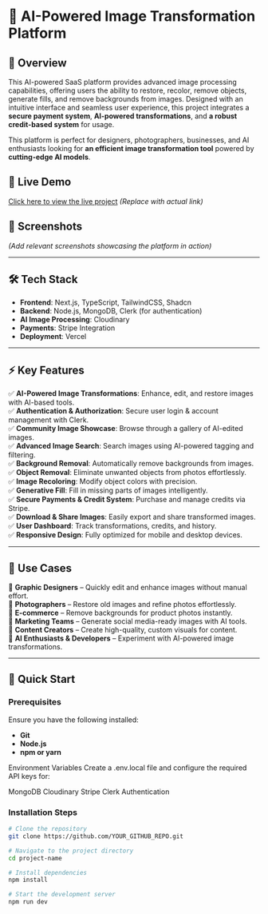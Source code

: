 # 🚀 AI-Powered Image Transformation Platform

## 📌 Overview
This AI-powered SaaS platform provides advanced image processing capabilities, offering users the ability to restore, recolor, remove objects, generate fills, and remove backgrounds from images. Designed with an intuitive interface and seamless user experience, this project integrates a **secure payment system**, **AI-powered transformations**, and **a robust credit-based system** for usage.

This platform is perfect for designers, photographers, businesses, and AI enthusiasts looking for **an efficient image transformation tool** powered by **cutting-edge AI models**.

## 🔗 Live Demo
[Click here to view the live project](#) *(Replace with actual link)*

## 📸 Screenshots
*(Add relevant screenshots showcasing the platform in action)*

---

## 🛠️ Tech Stack

- **Frontend**: Next.js, TypeScript, TailwindCSS, Shadcn
- **Backend**: Node.js, MongoDB, Clerk (for authentication)
- **AI Image Processing**: Cloudinary
- **Payments**: Stripe Integration
- **Deployment**: Vercel

---

## ⚡ Key Features

✅ **AI-Powered Image Transformations**: Enhance, edit, and restore images with AI-based tools.  
✅ **Authentication & Authorization**: Secure user login & account management with Clerk.  
✅ **Community Image Showcase**: Browse through a gallery of AI-edited images.  
✅ **Advanced Image Search**: Search images using AI-powered tagging and filtering.  
✅ **Background Removal**: Automatically remove backgrounds from images.  
✅ **Object Removal**: Eliminate unwanted objects from photos effortlessly.  
✅ **Image Recoloring**: Modify object colors with precision.  
✅ **Generative Fill**: Fill in missing parts of images intelligently.  
✅ **Secure Payments & Credit System**: Purchase and manage credits via Stripe.  
✅ **Download & Share Images**: Easily export and share transformed images.  
✅ **User Dashboard**: Track transformations, credits, and history.  
✅ **Responsive Design**: Fully optimized for mobile and desktop devices.  

---

## 🎯 Use Cases

🔹 **Graphic Designers** – Quickly edit and enhance images without manual effort.  
🔹 **Photographers** – Restore old images and refine photos effortlessly.  
🔹 **E-commerce** – Remove backgrounds for product photos instantly.  
🔹 **Marketing Teams** – Generate social media-ready images with AI tools.  
🔹 **Content Creators** – Create high-quality, custom visuals for content.  
🔹 **AI Enthusiasts & Developers** – Experiment with AI-powered image transformations.  

---

## 🚀 Quick Start

### **Prerequisites**
Ensure you have the following installed:
- **Git**
- **Node.js**
- **npm or yarn**

Environment Variables
Create a .env.local file and configure the required API keys for:

MongoDB
Cloudinary
Stripe
Clerk Authentication


### **Installation Steps**
```bash
# Clone the repository
git clone https://github.com/YOUR_GITHUB_REPO.git

# Navigate to the project directory
cd project-name

# Install dependencies
npm install

# Start the development server
npm run dev
